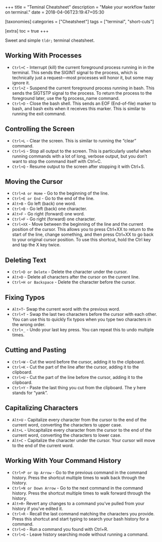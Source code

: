 +++
title = "Teminal Cheatsheet"
description = "Make your workflow faster on terminal."
date = 2018-04-06T23:19:47+05:30

[taxonomies]
categories = ["Cheatsheet"]
tags = ["terminal", "short-cuts"]

[extra]
toc = true
+++

Sweet and simple `tldr;` terminal cheatsheet.

<!-- more -->

## Working With Processes

- `Ctrl+C` - Interrupt (kill) the current foreground process running in in the terminal. This sends the SIGINT signal to the process, which is technically just a request—most processes will honor it, but some may ignore it.
- `Ctrl+Z` - Suspend the current foreground process running in bash. This sends the SIGTSTP signal to the process. To return the process to the foreground later, use the fg process_name command.
- `Ctrl+D` - Close the bash shell. This sends an EOF (End-of-file) marker to bash, and bash exits when it receives this marker. This is similar to running the exit command.

## Controlling the Screen

- `Ctrl+L` - Clear the screen. This is similar to running the “clear” command.
- `Ctrl+S` - Stop all output to the screen. This is particularly useful when running commands with a lot of long, verbose output, but you don’t want to stop the command itself with Ctrl+C.
- `Ctrl+Q` - Resume output to the screen after stopping it with Ctrl+S.

## Moving the Cursor

- `Ctrl+A or Home` - Go to the beginning of the line.
- `Ctrl+E or End` - Go to the end of the line.
- `Alt+B` - Go left (back) one word.
- `Ctrl+B` - Go left (back) one character.
- `Alt+F` - Go right (forward) one word.
- `Ctrl+F` - Go right (forward) one character.
- `Ctrl+XX` - Move between the beginning of the line and the current position of the cursor. This allows you to press Ctrl+XX to return to the start of the line, change something, and then press Ctrl+XX to go back to your original cursor position. To use this shortcut, hold the Ctrl key and tap the X key twice.

## Deleting Text

- `Ctrl+D or Delete` - Delete the character under the cursor.
- `Alt+D` - Delete all characters after the cursor on the current line.
- `Ctrl+H or Backspace` - Delete the character before the cursor.

## Fixing Typos

- `Alt+T`- Swap the current word with the previous word.
- `Ctrl+T` - Swap the last two characters before the cursor with each other. You can use this to quickly fix typos when you type two characters in the wrong order.
- `Ctrl+_` - Undo your last key press. You can repeat this to undo multiple times.

## Cutting and Pasting

- `Ctrl+W` - Cut the word before the cursor, adding it to the clipboard.
- `Ctrl+K` - Cut the part of the line after the cursor, adding it to the clipboard.
- `Ctrl+U` - Cut the part of the line before the cursor, adding it to the clipboard.
- `Ctrl+Y` - Paste the last thing you cut from the clipboard. The y here stands for “yank”.

## Capitalizing Characters

- `Alt+U` - Capitalize every character from the cursor to the end of the current word, converting the characters to upper case.
- `Alt+L` - Uncapitalize every character from the cursor to the end of the current word, converting the characters to lower case.
- `Alt+C` - Capitalize the character under the cursor. Your cursor will move to the end of the current word.

## Working With Your Command History

- `Ctrl+P or Up Arrow` - Go to the previous command in the command history. Press the shortcut multiple times to walk back through the history.
- `Ctrl+N or Down Arrow` - Go to the next command in the command history. Press the shortcut multiple times to walk forward through the history.
- `Alt+R`- Revert any changes to a command you’ve pulled from your history if you’ve edited it.
- `Ctrl+R` - Recall the last command matching the characters you provide. Press this shortcut and start typing to search your bash history for a command.
- `Ctrl+O` - Run a command you found with Ctrl+R.
- `Ctrl+G` - Leave history searching mode without running a command.